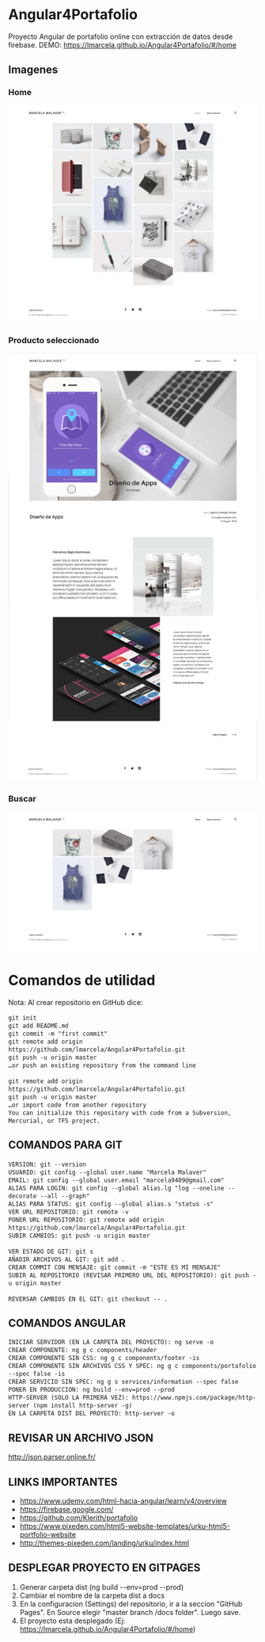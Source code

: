 # Angular4Portafolio
Proyecto Angular de portafolio online con extracción de datos desde firebase. DEMO: https://lmarcela.github.io/Angular4Portafolio/#/home

## Imagenes

### Home
![Home](https://github.com/lmarcela/Angular4Portafolio/blob/master/src/assets/img/readme/1.png)


### Producto seleccionado
![Producto seleccionado](https://github.com/lmarcela/Angular4Portafolio/blob/master/src/assets/img/readme/2.png)

### Buscar
![Buscar](https://github.com/lmarcela/Angular4Portafolio/blob/master/src/assets/img/readme/3.png)

# Comandos de utilidad

Nota: Al crear repositorio en GitHub dice:  

    git init
	git add README.md
	git commit -m "first commit"
	git remote add origin https://github.com/lmarcela/Angular4Portafolio.git
	git push -u origin master
	…or push an existing repository from the command line

	git remote add origin https://github.com/lmarcela/Angular4Portafolio.git
	git push -u origin master
	…or import code from another repository
	You can initialize this repository with code from a Subversion, Mercurial, or TFS project.

## COMANDOS PARA GIT

    VERSION: git --version
    USUARIO: git config --global user.name "Marcela Malaver"
    EMAIL: git config --global user.email "marcela9409@gmail.com"
    ALIAS PARA LOGIN: git config --global alias.lg "log --oneline --decorate --all --graph"
    ALIAS PARA STATUS: git config --global alias.s "status -s"
    VER URL REPOSITORIO: git remote -v
    PONER URL REPOSITORIO: git remote add origin https://github.com/lmarcela/Angular4Portafolio.git
    SUBIR CAMBIOS: git push -u origin master

    VER ESTADO DE GIT: git s
    AÑADIR ARCHIVOS AL GIT: git add .
    CREAR COMMIT CON MENSAJE: git commit -m "ESTE ES MI MENSAJE"
    SUBIR AL REPOSITORIO (REVISAR PRIMERO URL DEL REPOSITORIO): git push -u origin master

	REVERSAR CAMBIOS EN EL GIT: git checkout -- .

## COMANDOS ANGULAR

    INICIAR SERVIDOR (EN LA CARPETA DEL PROYECTO): ng serve -o
    CREAR COMPONENTE: ng g c components/header
    CREAR COMPONENTE SIN CSS: ng g c components/footer -is
    CREAR COMPONENTE SIN ARCHIVOS CSS Y SPEC: ng g c components/portafolio --spec false -is
    CREAR SERVICIO SIN SPEC: ng g s services/information --spec false 
    PONER EN PRODUCCION: ng build --env=prod --prod
    HTTP-SERVER (SOLO LA PRIMERA VEZ): https://www.npmjs.com/package/http-server (npm install http-server -g)
    EN LA CARPETA DIST DEL PROYECTO: http-server -o 

## REVISAR UN ARCHIVO JSON
http://json.parser.online.fr/

## LINKS IMPORTANTES
- https://www.udemy.com/html-hacia-angular/learn/v4/overview
- https://firebase.google.com/
- https://github.com/Klerith/portafolio
- https://www.pixeden.com/html5-website-templates/urku-html5-portfolio-website
- http://themes-pixeden.com/landing/urku/index.html

## DESPLEGAR PROYECTO EN GITPAGES
1. Generar carpeta dist (ng build --env=prod --prod)
2. Cambiar el nombre de la carpeta dist a docs
3. En la configuracion (Settings) del repositorio, ir a la seccion "GitHub Pages". En Source elegir "master branch /docs folder". Luego save.
4. El proyecto esta desplegado (Ej: https://lmarcela.github.io/Angular4Portafolio/#/home)

